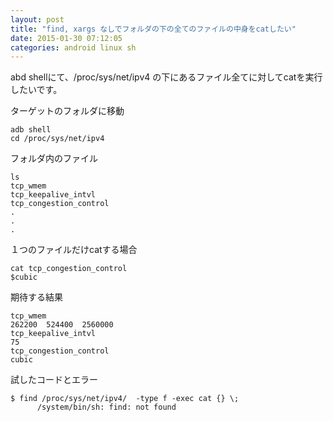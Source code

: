 ```yaml
---
layout: post
title: "find, xargs なしでフォルダの下の全てのファイルの中身をcatしたい"
date: 2015-01-30 07:12:05
categories: android linux sh
---
```

<p>abd shellにて、/proc/sys/net/ipv4 の下にあるファイル全てに対してcatを実行したいです。</p>

<p>ターゲットのフォルダに移動</p>

<pre><code>adb shell
cd /proc/sys/net/ipv4
</code></pre>

<p>フォルダ内のファイル</p>

<pre><code>ls
tcp_wmem
tcp_keepalive_intvl
tcp_congestion_control
.
.
.
</code></pre>

<p>１つのファイルだけcatする場合</p>

<pre><code>cat tcp_congestion_control
$cubic
</code></pre>

<p>期待する結果</p>

<pre><code>tcp_wmem                              
262200  524400  2560000
tcp_keepalive_intvl 
75
tcp_congestion_control
cubic
</code></pre>

<p>試したコードとエラー</p>

<pre><code>$ find /proc/sys/net/ipv4/  -type f -exec cat {} \;
      /system/bin/sh: find: not found
</code></pre>
